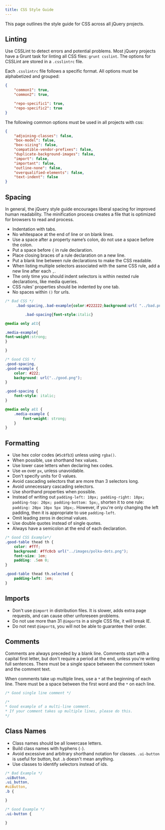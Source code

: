 ```yaml
---
title: CSS Style Guide
---
```


This page outlines the style guide for CSS across all jQuery projects.

## Linting

Use CSSLint to detect errors and potential problems. Most jQuery projects have a Grunt task for linting all CSS files: `grunt csslint`. The options for CSSLint are stored in a `.csslintrc` file.

Each `.csslintrc` file follows a specific format. All options must be alphabetized and grouped:

```json
{
	"common1": true,
	"common2": true,

	"repo-specific1": true,
	"repo-specific2": true
}
```

The following common options must be used in all projects with css:

```json
{
	"adjoining-classes": false,
	"box-model": false,
	"box-sizing": false,
	"compatible-vendor-prefixes": false,
	"duplicate-background-images": false,
	"import": false,
	"important": false,
	"outline-none": false,
	"overqualified-elements": false,
	"text-indent": false
}
```

## Spacing

In general, the jQuery style guide encourages liberal spacing for improved human readability. The minification process creates a file that is optimized for browsers to read and process.

- Indentation with tabs.
- No whitespace at the end of line or on blank lines.
- Use a space after a property name’s colon, do not use a space before the colon.
- Put a space before `{` in rule declaration.
- Place closing braces of a rule declaration on a new line.
- Put a blank line between rule declarations to make the CSS readable.
- When listing multiple selectors associated with the same CSS rule, add a new line after each `,`.
- The only time you should indent selectors is within nested rule declarations, like media queries.
- CSS rules' properties should be indented by one tab.
- No spaces within `()` for urls.

```css
/* Bad CSS */
	 .bad-spacing,.bad-example{color:#222222;background:url( "../bad.png" );}

		 .bad-spacing{font-style:italic}

@media only all{

.media-example{
font-weight:strong;
}

}

/* Good CSS */
.good-spacing,
.good-example {
	color: #222;
	background: url("../good.png");
}

.good-spacing {
	font-style: italic;
}

@media only all {
	.media-example {
		font-weight: strong;
	}
}
```

## Formatting

 - Use hex color codes (`#5c8fb3`) unless using `rgba()`.
 - When possible, use shorthand hex values.
 - Use lower case letters when declaring hex codes.
 - Use `em` over `px`, unless unavoidable.
 - Don't specify units for 0 values.
 - Avoid cascading selectors that are more than 3 selectors long.
 - Avoid unnecessary cascading selectors.
 - Use shorthand properties when possible. 
  - Instead of writing out `padding-left: 10px; padding-right: 10px; padding-top: 20px; padding-bottom: 5px;`, shorten it to one rule: `padding: 20px 10px 5px 10px;`. However, if you're only changing the left padding, then it is appropriate to use `padding-left`. 
 - Omit leading zeros in decimal values.
 - Use double quotes instead of single quotes.
 - Always have a semicolon at the end of each declaration.


```css
/* Good CSS Example*/
.good-table thead th {
	color: #fff;
	background: #ffc0cb url("../images/polka-dots.png");
	font-size: 1em;
	padding: .5em 0;
}

.good-table thead th.selected {
	padding-left: 1em;
}
```

## Imports

- Don't use `@import` in distribution files. It is slower, adds extra page requests, and can cause other unforeseen problems.
- Do not use more than 31 `@import`s in a single CSS file, it will break IE.
- Do not nest `@import`s, you will not be able to guarantee their order.

## Comments

Comments are always preceded by a blank line. Comments start with a capital first letter, but don't require a period at the end, unless you're writing full sentences. There must be a single space between the comment token and the comment text.

When comments take up multiple lines, use a `*` at the beginning of each line. There must be a space between the first word and the `*` on each line.

```css
/* Good single line comment */

/*
* Good example of a multi-line comment.
* If your comment takes up multiple lines, please do this.
*/
```

## Class Names

- Class names should be all lowercase letters.
- Build class names with hyphens (`-`).
- Avoid excessive and arbitrary shorthand notation for classes. `.ui-button` is useful for button, but `.b` doesn't mean anything.
- Use classes to identify selectors instead of ids.

```css
/* Bad Example */
.uiButton,
.ui_button,
#uiButton,
.b {

}

/* Good Example */
.ui-button {

}
```
